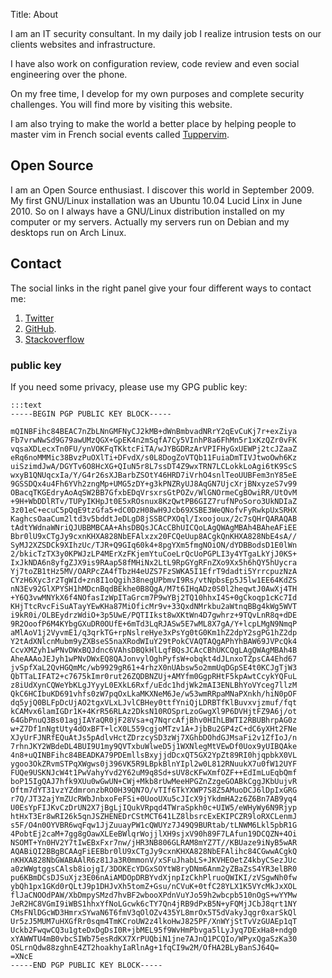 Title: About

I am an IT security consultant. In my daily job I realize intrusion tests on our
clients websites and infrastructure.

I have also work on configuration review, code review and even social
engineering over the phone.

On my free time, I develop for my own purposes and complete security challenges.
You will find more by visiting this website.

I am also trying to make the world a better place by helping people to master
vim in French social events called [Tuppervim](http://tuppervim.org).

## Open Source

I am an Open Source enthusiast. I discover this world in September 2009. My
first GNU/Linux installation was an Ubuntu 10.04 Lucid Linx in June 2010. So on
I always have a GNU/Linux distribution installed on my computer or my servers.
Actually my servers run on Debian and my desktops run on Arch Linux.

## Contact

The social links in the right panel give your four different ways to contact me:

  1. [Twitter](https://twitter.com/maggick_fr)
  2. [GitHub](https://github.com/maggick).
  3. [Stackoverflow](https://stackoverflow.com/users/1827067/maggick)

### public key

If you need some privacy, please use my GPG public key:

    :::text
    -----BEGIN PGP PUBLIC KEY BLOCK-----

    mQINBFihc84BEAC7nZbLNnGMFNyCJ2kMB+dWnBmbvadNRrY2qEvCuKj7r+exZiya
    Fb7vrwNwSd9G79awUMzQGX+GpEK4n2mSqfA7Cy5VInhP8a6FhMn5r1xKzQZr0vFK
    vqsaXDLecxTn0FU/ynVOKFqTKktcFiTA/wJYBGDRzArVPIFHyGxUEWPj2tcJZaaZ
    eRq6noMMMic38BvzPuOXlTi+DFvdX/s0L8DogZoVTQb11FuiaDmTIVJtwoOwh6Kz
    uiSzimdJwA/DGYTv6O8HcXG+QIuN5r8L7ssDT4Z9wxTRN7LCLokkLoAgi6tK9ScS
    wxyB1QNUqcxIa/Y/G4r26sXJBarbZSOtY46HRD7iVrhO4snlTeoUUBFem3nY85eE
    9GSSDQx4u4Fh6YVh2zngMp+UMG5zDY+g3kPNZRyUJ8AqGN7UjcXrjBNxyzeS7v99
    OBacqTKGEdryAoAqSW2BB7GfxbEDqVrsxrsGtPOZv/WlGNOrmeCgBOwiRR/UtOvM
    +9H+WbDDlRTv/TUPyIKHpJt0E5xROsnux8KzQwtPB6GIZ7rufNPoSoro3UkNDIaZ
    3z01eC+ecuC5pQqE9tzGfa5+dC0DzH08wH9Jcb69XSBE3WeQNofvFyRwkpUxSRHX
    KaghcsOaaCum2ltd3v5bddtJeDLgD8jSSBCPXOql/Ixoojoux/2c7sQHrQARAQAB
    tAdtYWdnaWNriQJUBBMBCAA+AhsDBQsJCAcCBhUICQoLAgQWAgMBAh4BAheAFiEE
    Bbr0lU9xCTgJy9cxnKHXA828NbEFAlxzx20FCQeUup8ACgkQnKHXA828NbE4sA//
    SyMJ2XZSDCk9XIhzUc/TJR+Q9GIq60k4+8pgYXm5fmgNOiON/dYDBBodsD1E0lWn
    2/bkicTzTX3y0KPWJzLP4MErXzFKjemYtuCoeLrQcUoPGPLI3y4YTgaLkYjJ0KS+
    IxJkNDA6n8yfgZJX9is9RAap58fMHiNx2LtL9RpGYgRFnZXo9Xx5h6hQY5hUycra
    Yj7toZB1tHz5MV/OARPcZA4fTbzH4eUZS7FzSWKA5I1EfrT9dadti5YrrcpuzNzA
    CYzH6Xyc3r2TgWId+zn8I1oQgih38negUPbmvI9Rs/vtNpbsEp5J5lw1EE64KdZS
    nN3Ev92GlXPYSH1hMDcnBqdBEkhe0B8QgA/M7t6IHqADz0S0l2heqwtJ0AwXj4TH
    +Y6Q3vwMNYkX6f4NOfasIzWpITaGrcm7P9wYBj2TQ10hhxI4S+0gCkoqp1cKc7Id
    KHjTtcRvcFiSuATayYEwKHa87MiOficMr9v+33QxdNMrkbu2aWtnqBBg4kWg5WVT
    i9kR0i/OLBEydrzWdiO+3p5UwE/PQTIIkst8wXKtWn4D7gwhrz+9TQvLnR8q+dDE
    9R2OoofP6M4KYbgGXuDR0OUfE+6mTd3LqRJASw5E7wML8X7gA/Y+lcpLMgN9NmqP
    aMlAoV1j2VyvmE1/q3qrkTG+rpNslreHye3xPsYg0tG0Km1hZ2dpY2sgPG1hZ2dp
    Y2tAdXNlcnMubm9yZXBseS5naXRodWIuY29tPokCVAQTAQgAPhYhBAW69JVPcQk4
    CcvXMZyh1wPNvDWxBQJdnc6VAhsDBQkHlLqfBQsJCAcCBhUKCQgLAgQWAgMBAh4B
    AheAAAoJEJyh1wPNvDWxEQ8QAJonvylOghPyfsW+obqkt4dJLnxoTZpsCA4Ehd67
    jvSpfXaL2QvHGQmMc/wb9929gR61+4rhzX0nUAbsw5o2mmUqDGpSE4t0KCJgTjW3
    QbTTaLIFAT2+c7675kImr0rut26ZQDBNZUj+AMYfm0GgpRHtF5kpAwtCcykYQFuL
    z8iUdXynCQWeYbKLgJYyyL0EXkL6Rxf/uEdc1hdjWk2mAI3ENLBhYoVYceg7llzM
    QkC6HCIbuKD691vhfs0zW7pqOxLkaMKXNeM6Je/w53wmRRpaMNaPXnkh/hiN0pOF
    dq5yjQ0BLFpDcUjAO2tgxVLxLJvlCBHey0ttfYniQjLDRBTfKlBuvxvjzmuf/fqt
    kCAMvx6lamIGDr1K+4KrR56RLAz2DksN10ROSprLzoGwgXl9P6DVHjtFZ9A6j/ot
    64GbPnuQ3Bs01agjIAYaQR0jF28Vsa+q7NqrcAfjBhv0HIhLBWTI2RBUBhrpAG0z
    w+Z7Df1nNgtUty4dOxBFT+lcX0L559cgjoMTzv1A+JjbBu2GP4zC+dC6yXHt2FNe
    XJyUrFJNRfEQuAtJs5pAdlvHctZDrzcySD3zWj7XGhbDOhdGJMsaFi2v1ZfIoJ/n
    7rhnJKY2WBdeDL4BUI9U1my9QVTxbuWlweD5j1WXNlegMtVEwDf0Uox9yUIBQAke
    4n8+uQINBFihc84BEADKA79PDEmllsBxyjjdDcxQT5GX2YpZt89RI0hjqpbkX0VL
    ygoo3OkZRvmSTPqXWgws0j396VK5R9LBpkBlnYIpl2w0L812RNuukX7u0fW12UYF
    FUQe9USKNJcW4t1PwVahyYvd2Y62uM9q8Sd+sUV8cKFwXmfOZF++EdImLuEqbQmf
    boP15IgQAJ7hfk9XUu0wGwUN+CWj+Mkb8rUwMeeHPGZnZzgeGOABkCggJKbUujvR
    Oftm7dYT31vzYZdmronzbRO0H39QN7O/vTIf6TkYXWP7S8Z5AMuoDCJ6lDpIxGRG
    r7Q/JT32ajYmZUcRWbJnbxoFeFSi+0UooUXu5cJIcX9jYkdmHA2z6Z6Bn7AB9yq4
    U0EsYpFIJKvCzDrUN2X7jBgLjIQukVRpqd4TWraSpkh0c+UIW5/eWHyWy6N9Rjyp
    htHxT3Er8wRI26k5qnJSZHENEDrCStMCT641LZ8lbsrcExEKIPCZR9loRXCLenmJ
    s5F/O4n0OYVBR6wqFqw1JjZuuayPW1cQWUYz7J49Q9BURtab/tLNWM6Lkl5pbR1G
    4PobtEj2caM+7gg8gOawXLEeBWlqrWojjlXH9sjxV90h89F7LAfun19DCQZN+4Oi
    NSOMT+Yn0HV2Y7tIwEBxFxr7nw/jHR3NB806GLRAM8mYZ7T//KBUaze9iNyB5wAR
    AQABiQI2BBgBCAAgFiEEBbr0lU9xCTgJy9cxnKHXA828NbEFAlihc84CGwwACgkQ
    nKHXA828NbGWABAAlR6z81Ja3R0mmonV/xSFuJhabLS+JKVHEOetZ4kbyCSezJUc
    a0zWWgtggsCAlsb8iojgI/3DOKEcYDGxSOYtW8ryDNm6Anm2yZBaZsS4YR3elBR0
    pu6KBmDCsDJSuXjz3E06nAiAMDOpDRBYvdXjnpIzCkhPlruoQWIKI/zVSgwNh0fw
    ybQh1px1GKd0rQLtJ9p1DHJvXh5tomZ+Gsu/nCVuK+0tfC28YLX1K5VYcMkJxXOL
    flJaCNOOdPAW/XbDmpySMzd7hvBF2wbooXPdnVuYJo59h2wbcpb510nOgS+wYYMw
    JeR2HC8VGmI9iWBS1hhxYfNoLGcwk6cTY7Qn4jRB9dPxB5N+yFQMjJCbJ8qrt1NY
    CMsFNlDGcWD3HmrxSYwaN6T6fmV3qOlOZv435YL8mrOx5T5dVakyJqgr0xarSkQl
    Ur5zJ5MUM7uHXGfRr0sqm4TmKCroUW2z4lkoHwJ825PF/XnWYjStTvVzGUAEp1qT
    Uckb2FwqwCQ3u1gteDxDgDsI0R+jbMEL95f9WvHmPbvga5lLyJyq7DExHa8+ndg0
    xYAWWTU4mB0vbcSIWb75esRdKX7XrPUQbiN1jne7AJnQ1PCQIo/WPyxQgaSzKa30
    OSLrnQdw88zghnE4ZT2hoakhyIaRlnAg+1fqCI9w2M/OfHA2BLyBanSJ64Q=
    =XNcE
    -----END PGP PUBLIC KEY BLOCK-----
